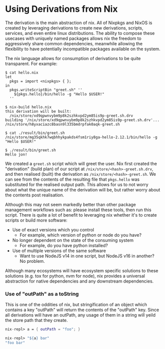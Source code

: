 # Using Derivations from Nix

The derivation is the main abstraction of nix. All of
Nixpkgs and NixOS is created by leveraging derivations
to create new derivations, scripts, services, and even
entire linux distributions. The ability to compose these
usecases with uniquely named packages allows nix the
freedom to aggressively share common dependencies, meanwhile
allowing the flexibility to have potentially incompatible
packages available on the system.

The nix language allows for consumption of derivations
to be quite transparent. For example:

```
$ cat hello.nix
let
  pkgs = import <nixpkgs> { };
in
  pkgs.writeScriptBin "greet.sh" ''
    ${pkgs.hello}/bin/hello -g "Hello $USER!"
  ''

$ nix-build hello.nix
this derivation will be built:
  /nix/store/xd9qpwnvybm9p8k2szhkvpd2ym85is9p-greet.sh.drv
building '/nix/store/xd9qpwnvybm9p8k2szhkvpd2ym85is9p-greet.sh.drv'...
/nix/store/h8yxaciazc8basn9l335bmdrpfak0aqk-greet.sh

$ cat ./result/bin/greet.sh
/nix/store/mg35qkhk7wqbhhykpakds4fsm1riy8ga-hello-2.12.1/bin/hello -g "Hello $USER!"

$ ./result/bin/greet.sh
Hello jon!
```

We created a `greet.sh` script which will greet the user.
Nix first created the "derivation" (build plan) of our script at
`/nix/store/<hash>-greet.sh.drv`, and then realised (built) the derivation as
`/nix/store/<hash>-greet.sh`.
We can see from the contents of the resulting file that
`pkgs.hello` was substituted for the realised output path.
This allows for us to not worry about what the unique name
of the derivation will be, but rather worry about the 
contents post realisation.

Although this may not seem markedly better than other package
management workflows such as: please install these tools, then run
this script. There is quite a lot of benefit to leveraging nix whether
it's to create scripts or build more software:
- Use of exact versions which you control
  - For example, which version of python or node do you have?
- No longer dependent on the state of the consuming system
  - For example, do you have python installed?
- Use of multiple versions of the same software
  - Want to use NodeJS v14 in one script, but NodeJS v16 in another? No problem.

Although many ecosystems will have ecosystem specific solutions to these solutions
(e.g. tox for python, nvm for node), nix provides a universal abstraction for
native dependencies and any downstream dependencies.

### Use of "outPath" as a toString

This is one of the oddities of nix, but stringification of
an object which contains a key "outPath" will return
the contents of the "outPath" key. Since all derivations
will have an outPath, any usage of them in a string
will yeild the store path that they create.

```nix
nix-repl> a = { outPath = "foo"; }

nix-repl> "${a} bar"
"foo bar"
```
